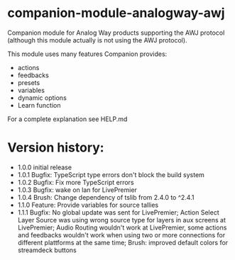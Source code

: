 # companion-module-analogway-awj

Companion module for Analog Way products supporting the AWJ protocol (although this module actually is not using the AWJ protocol).

This module uses many features Companion provides:

- actions
- feedbacks
- presets
- variables
- dynamic options
- Learn function

For a complete explanation see HELP.md

# Version history:

* 1.0.0 initial release  
* 1.0.1 Bugfix: TypeScript type errors don't block the build system  
* 1.0.2 Bugfix: Fix more TypeScript errors  
* 1.0.3 Bugfix: wake on lan for LivePremier  
* 1.0.4 Brush: Change dependency of tslib from 2.4.0 to ^2.4.1  
* 1.1.0 Feature: Provide variables for source tallies  
* 1.1.1 Bugfix: No global update was sent for LivePremier; Action Select Layer Source was using wrong source type for layers in aux screens at LivePremier; Audio Routing wouldn't work at LivePremier, some actions and feedbacks wouldn't work when using two or more connections for different plattforms at the same time; Brush: improved default colors for streamdeck buttons  

